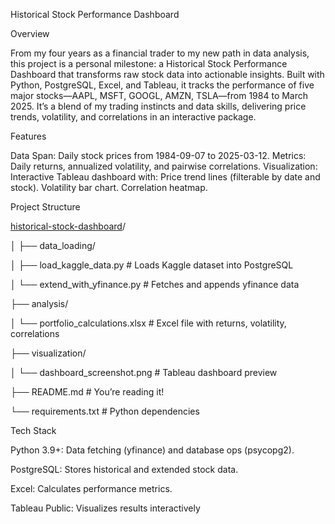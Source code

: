 Historical Stock Performance Dashboard

Overview

From my four years as a financial trader to my new path in data analysis, this project is a personal milestone: a Historical Stock Performance Dashboard that transforms raw stock data into actionable insights. Built with Python, PostgreSQL, Excel, and Tableau, it tracks the performance of five major stocks—AAPL, MSFT, GOOGL, AMZN, TSLA—from 1984 to March 2025. It’s a blend of my trading instincts and data skills, delivering price trends, volatility, and correlations in an interactive package.

Features

Data Span: Daily stock prices from 1984-09-07 to 2025-03-12.
Metrics: Daily returns, annualized volatility, and pairwise correlations.
Visualization: Interactive Tableau dashboard with:
Price trend lines (filterable by date and stock).
Volatility bar chart.
Correlation heatmap.

Project Structure

[historical-stock-dashboard](https://public.tableau.com/app/profile/olakunle.olanrewaju/viz/HistoricalStocksPerformance/Story1)/

│
├── data_loading/

│   ├── load_kaggle_data.py     # Loads Kaggle dataset into PostgreSQL

│   └── extend_with_yfinance.py # Fetches and appends yfinance data

├── analysis/

│   └── portfolio_calculations.xlsx # Excel file with returns, volatility, correlations

├── visualization/

│   └── dashboard_screenshot.png # Tableau dashboard preview

├── README.md                   # You’re reading it!

└── requirements.txt            # Python dependencies

Tech Stack

Python 3.9+: Data fetching (yfinance) and database ops (psycopg2).

PostgreSQL: Stores historical and extended stock data.

Excel: Calculates performance metrics.

Tableau Public: Visualizes results interactively
